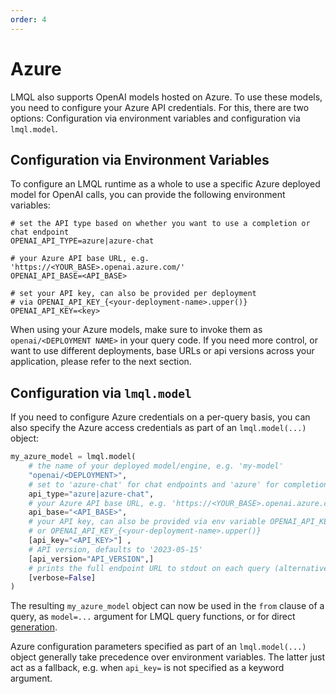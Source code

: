```yaml
---
order: 4
---
```

# Azure

LMQL also supports OpenAI models hosted on Azure. To use these models, you need to configure your Azure API credentials. For this, there are two options: Configuration via environment variables and configuration via `lmql.model`.

## Configuration via Environment Variables

To configure an LMQL runtime as a whole to use a specific Azure deployed model for OpenAI calls, you can provide the following environment variables:

```
# set the API type based on whether you want to use a completion or chat endpoint
OPENAI_API_TYPE=azure|azure-chat 

# your Azure API base URL, e.g. 'https://<YOUR_BASE>.openai.azure.com/'
OPENAI_API_BASE=<API_BASE> 

# set your API key, can also be provided per deployment 
# via OPENAI_API_KEY_{<your-deployment-name>.upper()}
OPENAI_API_KEY=<key>
```

When using your Azure models, make sure to invoke them as `openai/<DEPLOYMENT NAME>` in your query code. If you need more control, or want to use different deployments, base URLs or api versions across your application, please refer to the next section.

## Configuration via `lmql.model`

If you need to configure Azure credentials on a per-query basis, you can also specify the Azure access credentials as part of an `lmql.model(...)` object:

```python
my_azure_model = lmql.model(
    # the name of your deployed model/engine, e.g. 'my-model'
    "openai/<DEPLOYMENT>", 
    # set to 'azure-chat' for chat endpoints and 'azure' for completion endpoints
    api_type="azure|azure-chat",  
    # your Azure API base URL, e.g. 'https://<YOUR_BASE>.openai.azure.com/'
    api_base="<API_BASE>", 
    # your API key, can also be provided via env variable OPENAI_API_KEY 
    # or OPENAI_API_KEY_{<your-deployment-name>.upper()}
    [api_key="<API_KEY>"] , 
    # API version, defaults to '2023-05-15'
    [api_version="API_VERSION",]
    # prints the full endpoint URL to stdout on each query (alternatively OPENAI_VERBOSE=1)
    [verbose=False] 
)
```

The resulting `my_azure_model` object can now be used in the `from` clause of a query, as `model=...` argument for LMQL query functions, or for direct [generation](../lib/generations.md).

Azure configuration parameters specified as part of an `lmql.model(...)` object generally take precedence over environment variables. The latter just act as a fallback, e.g. when `api_key=` is not specified as a keyword argument.